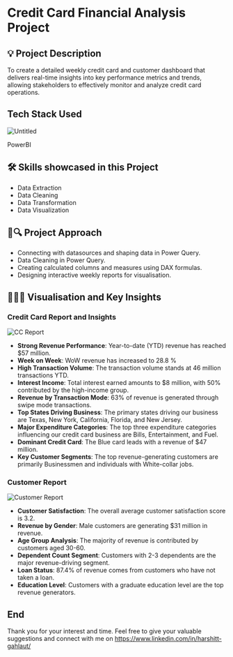 # Credit Card Financial Analysis Project

## 💡 Project Description

To create a detailed weekly credit card and customer dashboard that delivers real-time insights into key performance metrics and trends, allowing stakeholders to effectively monitor and analyze credit card operations.

## Tech Stack Used

![Untitled](https://github.com/harshitgahlaut/Madhav_E_Commerce_Sales_Dashboard_PowerBI/assets/142779836/cebb1251-93c5-46b3-8d9c-4957e1d844cf)

PowerBI

## 🛠️ Skills showcased in this Project

- Data Extraction
- Data Cleaning
- Data Transformation
- Data Visualization


## 📅🔍 Project Approach

- Connecting with datasources and shaping data in Power Query.
- Data Cleaning in Power Query.
- Creating calculated columns and measures using DAX formulas.
- Designing interactive weekly reports for visualisation.

## 📸🧠💡 Visualisation and Key Insights
### Credit Card Report and Insights
![CC Report](https://github.com/harshitgahlaut/Credit_Card_Financial_Analysis_Project_PowerBI/assets/142779836/be7442cf-d474-4bda-a22d-40a5eda4bb5e)


- **Strong Revenue Performance**: Year-to-date (YTD) revenue has reached $57 million.
- **Week on Week**: WoW revenue has increased to 28.8 %
- **High Transaction Volume**: The transaction volume stands at 46 million transactions YTD.
- **Interest Income**: Total interest earned amounts to $8 million, with 50% contributed by the high-income group.
- **Revenue by Transaction Mode**: 63% of revenue is generated through swipe mode transactions.
- **Top States Driving Business**: The primary states driving our business are Texas, New York, California, Florida, and New Jersey.
- **Major Expenditure Categories**: The top three expenditure categories influencing our credit card business are Bills, Entertainment, and Fuel.
- **Dominant Credit Card**: The Blue card leads with a revenue of $47 million.
- **Key Customer Segments**: The top revenue-generating customers are primarily Businessmen and individuals with White-collar jobs.

### Customer Report
![Customer Report](https://github.com/harshitgahlaut/Credit_Card_Financial_Analysis_Project_PowerBI/assets/142779836/e43a4853-1a92-4085-9ec6-d9971c2f74fd)


- **Customer Satisfaction**: The overall average customer satisfaction score is 3.2.
- **Revenue by Gender**: Male customers are generating $31 million in revenue.
- **Age Group Analysis**: The majority of revenue is contributed by customers aged 30-60.
- **Dependent Count Segment**: Customers with 2-3 dependents are the major revenue-driving segment.
- **Loan Status**: 87.4% of revenue comes from customers who have not taken a loan.
- **Education Level**: Customers with a graduate education level are the top revenue generators.

## End
Thank you for your interest and time. Feel free to give your valuable suggestions and connect with me on https://www.linkedin.com/in/harshitt-gahlaut/
